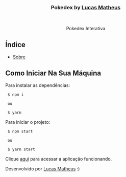 <br />
<p align="center">
  <h3 align="center">Pokedex by <a href="https://www.linkedin.com/in/lucasmpa/">Lucas Matheus</a></h3>
 <br />
  <p align="center">
     Pokedex Interativa
  </p>
</p>

## Índice

* [Sobre](#sobre) 

## Como Iniciar Na Sua Máquina

Para instalar as dependências:

```
 $ npm i
 
 ou
 
 $ yarn
```

Para iniciar o projeto:
```
 $ npm start
 
 ou
 
 $ yarn start
```


Clique <a href="https://test-pokedex-front.netlify.app/">aqui</a> para acessar a aplicação funcionando.

Desenvolvido por  <a href="https://www.linkedin.com/in/lucasmpa/">Lucas Matheus</a> :)
